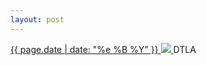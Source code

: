 ```yaml
---
layout: post
---
```


<p>
  <a href="/237">
    <time>{{ page.date | date: "%e %B %Y" }}</time>
    <img src="https://s3.amazonaws.com/life.aaronjgreenberg.com/237.jpg">
  </a>
  DTLA
</p>
